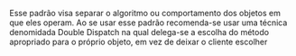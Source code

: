 Esse padrão visa separar o algoritmo ou comportamento dos objetos em que eles operam.
Ao se usar esse padrão recomenda-se usar uma técnica denomidada Double Dispatch na qual
delega-se a escolha do método apropriado para o próprio objeto, em vez de deixar o cliente escolher